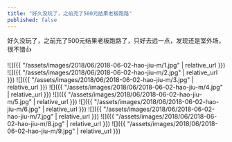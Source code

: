 ```yaml
---
title: "好久没玩了，之前充了500元结果老板跑路"
published: false
---
```

好久没玩了，之前充了500元结果老板跑路了，只好去远一点，发现还是室外场，很不错👍



![]({{ "/assets/images/2018/06/2018-06-02-hao-jiu-m/1.jpg" | relative_url }})
![]({{ "/assets/images/2018/06/2018-06-02-hao-jiu-m/2.jpg" | relative_url }})
![]({{ "/assets/images/2018/06/2018-06-02-hao-jiu-m/3.jpg" | relative_url }})
![]({{ "/assets/images/2018/06/2018-06-02-hao-jiu-m/4.jpg" | relative_url }})
![]({{ "/assets/images/2018/06/2018-06-02-hao-jiu-m/5.jpg" | relative_url }})
![]({{ "/assets/images/2018/06/2018-06-02-hao-jiu-m/6.jpg" | relative_url }})
![]({{ "/assets/images/2018/06/2018-06-02-hao-jiu-m/7.jpg" | relative_url }})
![]({{ "/assets/images/2018/06/2018-06-02-hao-jiu-m/8.jpg" | relative_url }})
![]({{ "/assets/images/2018/06/2018-06-02-hao-jiu-m/9.jpg" | relative_url }})
